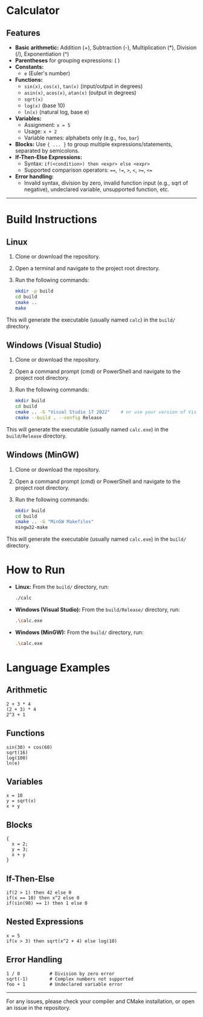 # Calculator

## Features

- **Basic arithmetic:** Addition (+), Subtraction (-), Multiplication (*), Division (/), Exponentiation (^)
- **Parentheses** for grouping expressions: ( )
- **Constants:**
  - `e` (Euler's number)
- **Functions:**
  - `sin(x)`, `cos(x)`, `tan(x)` (input/output in degrees)
  - `asin(x)`, `acos(x)`, `atan(x)` (output in degrees)
  - `sqrt(x)`
  - `log(x)` (base 10)
  - `ln(x)` (natural log, base e)
- **Variables:**
  - Assignment: `x = 5`
  - Usage: `x + 2`
  - Variable names: alphabets only (e.g., `foo`, `bar`)
- **Blocks:** Use `{ ... }` to group multiple expressions/statements, separated by semicolons.
- **If-Then-Else Expressions:**
  - Syntax: `if(<condition>) then <expr> else <expr>`
  - Supported comparison operators: `==`, `!=`, `>`, `<`, `>=`, `<=`
- **Error handling:**
  - Invalid syntax, division by zero, invalid function input (e.g., sqrt of negative), undeclared variable, unsupported function, etc.

---

# Build Instructions

## Linux

1. Clone or download the repository.
2. Open a terminal and navigate to the project root directory.
3. Run the following commands:

    ```sh
    mkdir -p build
    cd build
    cmake ..
    make
    ```

This will generate the executable (usually named `calc`) in the `build/` directory.

## Windows (Visual Studio)

1. Clone or download the repository.
2. Open a command prompt (cmd) or PowerShell and navigate to the project root directory.
3. Run the following commands:

    ```sh
    mkdir build
    cd build
    cmake .. -G "Visual Studio 17 2022"    # or use your version of Visual Studio
    cmake --build . --config Release
    ```

This will generate the executable (usually named `calc.exe`) in the `build/Release` directory.

## Windows (MinGW)

1. Clone or download the repository.
2. Open a command prompt (cmd) or PowerShell and navigate to the project root directory.
3. Run the following commands:

    ```sh
    mkdir build
    cd build
    cmake .. -G "MinGW Makefiles"
    mingw32-make
    ```

This will generate the executable (usually named `calc.exe`) in the `build/` directory.

# How to Run

- **Linux:** From the `build/` directory, run:
  ```sh
  ./calc
  ```

- **Windows (Visual Studio):** From the `build/Release/` directory, run:
  ```sh
  .\calc.exe
  ```

- **Windows (MinGW):** From the `build/` directory, run:
  ```sh
  .\calc.exe
  ```

# Language Examples

## Arithmetic

```text
2 + 3 * 4
(2 + 3) * 4
2^3 + 1
```

## Functions

```text
sin(30) + cos(60)
sqrt(16)
log(100)
ln(e)
```

## Variables

```text
x = 10
y = sqrt(x)
x + y
```

## Blocks

```text
{
  x = 2;
  y = 3;
  x + y
}
```

## If-Then-Else

```text
if(2 > 1) then 42 else 0
if(x == 10) then x^2 else 0
if(sin(90) == 1) then 1 else 0
```

## Nested Expressions

```text
x = 5
if(x > 3) then sqrt(x^2 + 4) else log(10)
```

## Error Handling

```text
1 / 0           # Division by zero error
sqrt(-1)        # Complex numbers not supported
foo + 1         # Undeclared variable error
```

---

For any issues, please check your compiler and CMake installation, or open an issue in the repository.